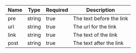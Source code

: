 | Name | Type   | Required | Description              |
| ---- | ------ | -------- | ------------------------ |
| pre  | string | true     | The text before the link |
| url  | string | true     | The url for the link     |
| link | string | true     | The text of the link     |
| post | string | true     | The text after the link  |
